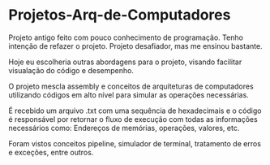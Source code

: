 # Projetos-Arq-de-Computadores

Projeto antigo feito com pouco conhecimento de programação. Tenho intenção de refazer o projeto. Projeto desafiador, mas me ensinou bastante.

Hoje eu escolheria outras abordagens para o projeto, visando facilitar visualação do código e desempenho. 

O projeto mescla assembly e conceitos de arquiteturas de computadores utilizando códigos em alto nível para simular as operações necessárias. 

É recebido um arquivo .txt com uma sequência de hexadecimais e o código é responsável por retornar o fluxo de execução com todas as informações necessários como: Endereços de memórias, operações, valores, etc.

Foram vistos conceitos pipeline, simulador de terminal, tratamento de erros e exceções, entre outros. 
